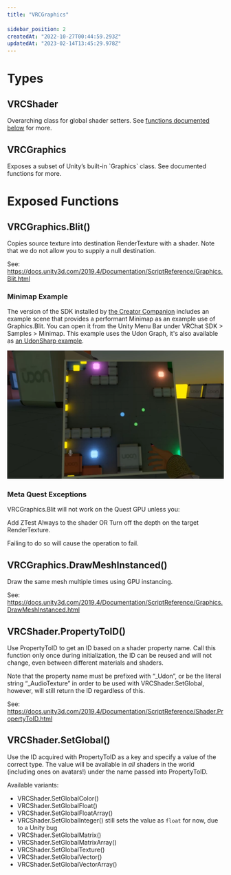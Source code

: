 ```yaml
---
title: "VRCGraphics"

sidebar_position: 2
createdAt: "2022-10-27T00:44:59.293Z"
updatedAt: "2023-02-14T13:45:29.978Z"
---
```

# Types

## VRCShader

Overarching class for global shader setters. See [functions documented below](#vrcshaderpropertytoid) for more.

## VRCGraphics

Exposes a subset of Unity’s built-in \`Graphics\` class. See documented functions for more.

# Exposed Functions

## VRCGraphics.Blit()

Copies source texture into destination RenderTexture with a shader. Note that we do not allow you to supply a null destination.

See: https://docs.unity3d.com/2019.4/Documentation/ScriptReference/Graphics.Blit.html

### Minimap Example
The version of the SDK installed by [the Creator Companion](https://vcc.docs.vrchat.com) includes an example scene that provides a performant Minimap as an example use of Graphics.Blit. You can open it from the Unity Menu Bar under VRChat SDK > Samples > Minimap. This example uses the Udon Graph, it's also available as [an UdonSharp example](https://assets.vrchat.com/sdkExamples/com.vrchat-examples.minimap-1.0.0.unitypackage).

![index-aecb84d-minimap-example.png](/img/worlds/index-aecb84d-minimap-example.png)

### Meta Quest Exceptions

VRCGraphics.Blit will not work on the Quest GPU unless you:

Add ZTest Always to the shader
OR
Turn off the depth on the target RenderTexture.

Failing to do so will cause the operation to fail.

## VRCGraphics.DrawMeshInstanced()

Draw the same mesh multiple times using GPU instancing.

See: https://docs.unity3d.com/2019.4/Documentation/ScriptReference/Graphics.DrawMeshInstanced.html

## VRCShader.PropertyToID()

Use PropertyToID to get an ID based on a shader property name. Call this function only once during initialization, the ID can be reused and will not change, even between different materials and shaders.

Note that the property name must be prefixed with “\_Udon”, or be the literal string “\_AudioTexture” in order to be used with VRCShader.SetGlobal, however, will still return the ID regardless of this.

See: https://docs.unity3d.com/2019.4/Documentation/ScriptReference/Shader.PropertyToID.html

## VRCShader.SetGlobal()

Use the ID acquired with PropertyToID as a key and specify a value of the correct type. The value will be available in _all_ shaders in the world (including ones on avatars!) under the name passed into PropertyToID.

Available variants:

  * VRCShader.SetGlobalColor()
  * VRCShader.SetGlobalFloat()
  * VRCShader.SetGlobalFloatArray()
  * VRCShader.SetGlobalInteger() still sets the value as `float` for now, due to a Unity bug
  * VRCShader.SetGlobalMatrix()
  * VRCShader.SetGlobalMatrixArray()
  * VRCShader.SetGlobalTexture()
  * VRCShader.SetGlobalVector()
  * VRCShader.SetGlobalVectorArray()